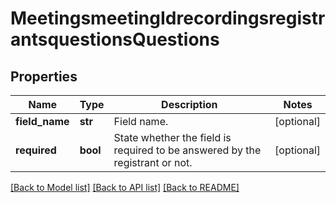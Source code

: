 # MeetingsmeetingIdrecordingsregistrantsquestionsQuestions

## Properties
Name | Type | Description | Notes
------------ | ------------- | ------------- | -------------
**field_name** | **str** | Field name. | [optional] 
**required** | **bool** | State whether the field is required to be answered by the registrant or not. | [optional] 

[[Back to Model list]](../README.md#documentation-for-models) [[Back to API list]](../README.md#documentation-for-api-endpoints) [[Back to README]](../README.md)

